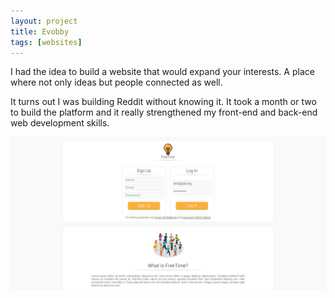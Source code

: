 ```yaml
---
layout: project
title: Evobby
tags: [websites]
---
```


<p>I had the idea to build a website that would expand your interests. A place where not only ideas but people connected as well.</p>

<p>It turns out I was building Reddit without knowing it. It took a month or two to build the platform and it really strengthened my front-end and back-end web development skills.</p>

![image tooltip here](/assets/images/evobby.png)